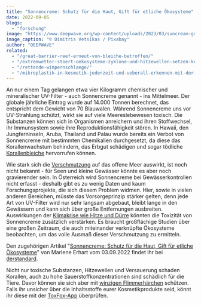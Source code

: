 ```yaml
---
title: "Sonnencreme: Schutz für die Haut, Gift für etliche Ökosysteme"
date: 2022-09-05
blogs: 
  - "forschung"
image: "https://www.deepwave.org/wp-content/uploads/2023/03/suncream-gd27dd170b_1920.jpg"
image_caption: "© Dimitris Vetsikas / Pixabay"
author: "DEEPWAVE"
related: 
  - "/great-barrier-reef-erneut-von-bleiche-betroffen/"
  - "/extremwetter-stoert-oekosysteme-zyklone-und-hitzewellen-setzen-korallen-zu/"
  - "/rettende-wimpernschlaege/"
  - "/mikroplastik-in-kosmetik-jederzeit-und-ueberall-erkennen-mit-der-toxfox-app/"
---
```


An nur einem Tag gelangen etwa vier Kilogramm chemischer und mineralischer UV-Filter - auch Sonnencreme genannt - ins Mittelmeer. Der globale jährliche Eintrag wurde auf 14.000 Tonnen berechnet, das entspricht dem Gewicht von 70 Blauwalen. Während Sonnencreme uns vor UV-Strahlung schützt, wirkt sie auf viele Meereslebewesen toxisch. Die Substanzen können sich in Organismen anreichern und ihren Stoffwechsel, ihr Immunsystem sowie ihre Reproduktionsfähigkeit stören. In Hawaii, den Jungferninseln, Aruba, Thailand und Palau wurde bereits ein Verbot von Sonnencreme mit bestimmten Chemikalien durchgesetzt, da diese das Korallenwachstum behindern, das Erbgut schädigen und sogar tödliche [Korallenbleiche](https://www.deepwave.org/great-barrier-reef-erneut-von-bleiche-betroffen/) hervorrufen können.

Wie stark sich die [Verschmutzung](https://www.deepwave.org/die-ozeane/verschmutzung/) auf das offene Meer auswirkt, ist noch nicht bekannt - für Seen und kleine Gewässer könnte es aber noch gravierender sein. In Österreich wird Sonnencreme bei Gewässerkontrollen nicht erfasst - deshalb gibt es zu wenig Daten und kaum Forschungsprojekte, die sich diesem Problem widmen. Hier, sowie in vielen anderen Bereichen, müsste das Vorsorgeprinzip stärker gelten, denn jede Art von UV-Filter wird nur sehr langsam abgebaut, bleibt lange in den Gewässern und kann sich über große Entfernungen ausbreiten. Auswirkungen der [Klimakrise wie Hitze und Dürre](https://www.deepwave.org/extremwetter-stoert-oekosysteme-zyklone-und-hitzewellen-setzen-korallen-zu/) könnten die Toxizität von Sonnencreme zusätzlich verstärken. Es braucht großflächige Studien über eine großen Zeitraum, die auch miteinander verknüpfte Ökosysteme beobachten, um das volle Ausmaß dieser Verschmutzung zu ermitteln.

Den zugehörigen Artikel "[Sonnencreme: Schutz für die Haut, Gift für etliche Ökosysteme](https://www.derstandard.at/story/2000138421564/sonnencreme-schutz-fuer-die-haut-gift-fuer-etliche-oekosysteme)" von Marlene Erhart vom 03.09.2022 findet ihr bei [derstandard](https://www.derstandard.at/).

Nicht nur toxische Substanzen, Hitzewellen und Versauerung schaden Korallen, auch zu hohe Sauerstoffkonzentrationen sind schädlich für die Tiere. Davor können sie sich aber mit [winzigen Flimmerhärchen](https://www.deepwave.org/rettende-wimpernschlaege/) schützen. Falls ihr unsicher über die Inhaltsstoffe eurer Kosmetikprodukte seid, könnt ihr diese mit der [ToxFox-App](https://www.deepwave.org/mikroplastik-in-kosmetik-jederzeit-und-ueberall-erkennen-mit-der-toxfox-app/) überprüfen.
